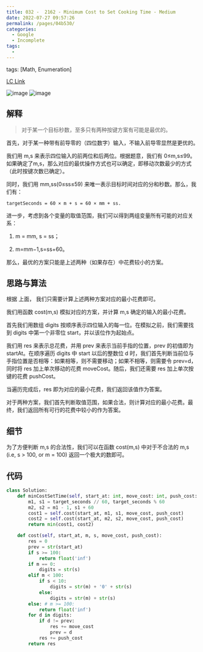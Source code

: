 ```yaml
---
title: 032 -  2162 - Minimum Cost to Set Cooking Time - Medium
date: 2022-07-27 09:57:26
permalink: /pages/04b530/
categories:
  - Google
  - Incomplete
tags:
  - 
---
```

tags: [Math, Enumeration]

[LC Link](https://leetcode.cn/problems/minimum-cost-to-set-cooking-time/)

<img alt="image" src="https://user-images.githubusercontent.com/41789327/182070948-73144e15-53ff-4281-8ff9-a478aac0e419.png">
<img alt="image" src="https://user-images.githubusercontent.com/41789327/182070979-066ad015-aaa0-46e0-8d76-039ac4396393.png">

## 解释

> 对于某一个目标秒数，至多只有两种按键方案有可能是最优的。


首先，对于某一种带有前导零的（四位数字）输入，不输入前导零显然是更优的。

我们用 m,s 来表示四位输入的前两位和后两位。根据题意，我们有 0≤m,s≤99。如果确定了m,s，那么对应的最优操作方式也可以确定，即移动次数最少的方式（此时按键次数已确定）。

同时，我们用 mm,ss(0≤ss≤59) 来唯一表示目标时间对应的分和秒数。那么，我们有：

`targetSeconds = 60 × m + s = 60 × mm + ss.`

进一步，考虑到各个变量的取值范围，我们可以得到两组变量所有可能的对应关系：

1. m = mm, s = ss；

2. m=mm−1,s=ss+60。

那么，最优的方案只能是上述两种（如果存在）中花费较小的方案。

## 思路与算法

根据 上面， 我们只需要计算上述两种方案对应的最小花费即可。

我们用函数 cost(m,s) 模拟对应的方案，并计算 m,s 确定的输入的最小花费。

首先我们用数组 digits 按顺序表示四位输入的每一位。在模拟之前，我们需要找到 digits 中第一个非零位 start，并以该位作为起始点。

我们用 res 来表示总花费，并用 prev 来表示当前手指的位置，prev 的初值即为startAt。在顺序遍历 digits 中 start 以后的整数位 d 时，我们首先判断当前位与手指位置是否相等：如果相等，则不需要移动；如果不相等，则需要令 prev=d，同时将 res 加上单次移动的花费 moveCost。随后，我们还需要 res 加上单次按键的花费 pushCost。

当遍历完成后，res 即为对应的最小花费，我们返回该值作为答案。

对于两种方案，我们首先判断取值范围，如果合法，则计算对应的最小花费。最终，我们返回所有可行的花费中较小的作为答案。


## 细节

为了方便判断 m,s 的合法性，我们可以在函数 cost(m,s) 中对于不合法的 m,s (i.e, s > 100, or m = 100) 返回一个极大的数即可。


## 代码
```python
class Solution:
	def minCostSetTime(self, start_at: int, move_cost: int, push_cost: int, target_seconds: int) -> int:
		m1, s1 = target_seconds // 60, target_seconds % 60
		m2, s2 = m1 - 1, s1 + 60
		cost1 = self.cost(start_at, m1, s1, move_cost, push_cost)
		cost2 = self.cost(start_at, m2, s2, move_cost, push_cost)
		return min(cost1, cost2)

	def cost(self, start_at, m, s, move_cost, push_cost):
		res = 0
		prev = str(start_at)
		if s >= 100:
			return float('inf')
		if m == 0:
			digits = str(s)
		elif m < 100:
			if s < 10:
				digits = str(m) + '0' + str(s)
			else:
				digits = str(m) + str(s)
		else: # m >= 100:
			return float('inf')
		for d in digits:
			if d != prev:
				res += move_cost
				prev = d
			res += push_cost
		return res
```